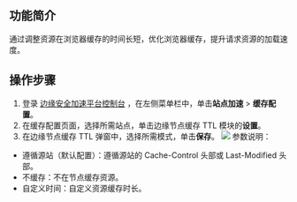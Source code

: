 ## 功能简介
通过调整资源在浏览器缓存的时间长短，优化浏览器缓存，提升请求资源的加载速度。





## 操作步骤
1. 登录 [边缘安全加速平台控制台](https://console.cloud.tencent.com/teo) ，在左侧菜单栏中，单击**站点加速** > **缓存配置**。
2. 在缓存配置页面，选择所需站点，单击边缘节点缓存 TTL 模块的**设置**。
3. 在边缘节点缓存 TTL 弹窗中，选择所需模式，单击**保存**。
![](https://qcloudimg.tencent-cloud.cn/raw/4c040b1c81eab815d4337d62290c91d2.png)
参数说明：
 - 遵循源站（默认配置）：遵循源站的 Cache-Control 头部或 Last-Modified 头部。
  - 不缓存：不在节点缓存资源。
 - 自定义时间：自定义资源缓存时长。
   



